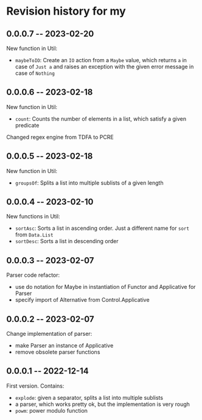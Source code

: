 # Revision history for my

## 0.0.0.7 -- 2023-02-20

New function in Util:

* `maybeToIO`: Create an `IO` action from a `Maybe` value, which returns `a` in
  case of `Just a` and raises an exception with the given error message in case
  of `Nothing`

## 0.0.0.6 -- 2023-02-18

New function in Util:

* `count`: Counts the number of elements in a list, which satisfy a given predicate

Changed regex engine from TDFA to PCRE

## 0.0.0.5 -- 2023-02-18

New function in Util:

* `groupsOf`: Splits a list into multiple sublists of a given length

## 0.0.0.4 -- 2023-02-10

New functions in Util:

* `sortAsc`: Sorts a list in ascending order. Just a different name for `sort` from `Data.List`
* `sortDesc`: Sorts a list in descending order

## 0.0.0.3 -- 2023-02-07

Parser code refactor:

* use do notation for Maybe in instantiation of Functor and Applicative for Parser
* specify import of Alternative from Control.Applicative

## 0.0.0.2 -- 2023-02-07

Change implementation of parser:

* make Parser an instance of Applicative
* remove obsolete parser functions

## 0.0.0.1 -- 2022-12-14

First version. Contains:

* `explode`: given a separator, splits a list into multiple sublists
* a parser, which works pretty ok, but the implementation is very rough
* `powm`: power modulo function
